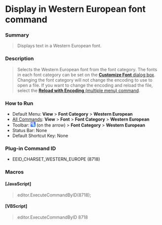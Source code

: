 # Display in Western European font command

### Summary

> Displays text in a Western European font.

### Description

> Selects the Western European font from the font category. The fonts in each
> font category can be set on the
> [**Customize Font** dialog box](../../dlg/properties/font/index).
> Changing the font category will not change the encoding to use to open a
> file. If you want to change the encoding and reload the file, select the
> [**Reload with Encoding** (multiple menu) command](../file/file_reload_defined).

### How to Run

- Default Menu: **View** \> **Font Category** > **Western European**
- [All Commands](../tools/all_commands): **View** \> **Font** >
**Font Category** > **Western European**
- Toolbar: ![](../../images/fontpopup.gif)
(on the arrow) > **Font Category** \> **Western European**
- Status Bar: None
- Default Shortcut Key: None

### Plug-in Command ID

- EEID\_CHARSET\_WESTERN\_EUROPE (8718)

### Macros

#### \[JavaScript\]

> editor.ExecuteCommandByID(8718);

#### \[VBScript\]

> editor.ExecuteCommandByID 8718